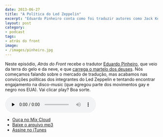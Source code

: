 ```yaml
---
date: 2013-06-27
title: "A Política do Led Zeppelin"
excerpt: "Eduardo Pinheiro conta como foi traduzir autores como Jack Kerouac e Allen Ginsberg para a LPM, além de tentar entender as ideias de Jimmy Page"
layout: post
category: 
- podcast
tags:
- atrás do front
image:
- /images/pinheiro.jpg
---
```



Neste episódio, *Atrás do Front* recebe o tradutor [Eduardo Pinheiro](http://tzal.org/), que veio da terra do gelo e da neve, e que [carrega o martelo dos deuses](http://www.azlyrics.com/lyrics/ledzeppelin/immigrantsong.html). Nós começamos falando sobre o mercado de tradução, mas acabamos nas convicções políticas dos integrantes do Led Zeppelin e tentando encontrar engajamento na disco-music (que agregou parte dos movimentos gay e negro nos EUA). Vai clicar play? Boa sorte.<!--more-->

<audio src="https://s3-sa-east-1.amazonaws.com/atrasdofront/adf_eduardo_pinheiro.mp3" preload="none" controls class="podcastPlayer" itemscope itemtype="http://schema.org/AudioObject"></audio>

* [Ouça no Mix Cloud](http://www.mixcloud.com/eduf/a-pol%C3%ADtica-do-led-zeppelin/)
* [Baixe o arquivo mp3](http://www.mediafire.com/?nyx199xqev0o4gi)
* [Assine no iTunes](https://itunes.apple.com/br/podcast/atras-do-front/id655119629?l=en)